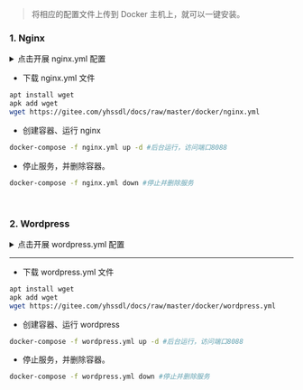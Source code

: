 > 将相应的配置文件上传到 Docker 主机上，就可以一键安装。


### 1. Nginx
<details>
<summary>点击开展 nginx.yml 配置</summary><pre><code>
version: "3.1"
services:
   web:
     #使用的镜像
     image: nginx:alpine3.19
     #容器的映射端口
     ports:
       - 80:80
     #定义挂载点         
     volumes:
       - html:/usr/share/nginx/html
       - etc:/etc/nginx
       - logs:/var/log/nginx
     #docker 重启后，容器自启动
     restart: always

volumes:
  html:
  etc:
  logs:
</code></pre></details>

- 下载 nginx.yml 文件

```sh
apt install wget
apk add wget
wget https://gitee.com/yhssdl/docs/raw/master/docker/nginx.yml
```

- 创建容器、运行 nginx

```sh
docker-compose -f nginx.yml up -d #后台运行，访问端口8088
```

- 停止服务，并删除容器。

```sh
docker-compose -f nginx.yml down #停止并删除服务
```

<br>

### 2. Wordpress
<details>
<summary>点击开展 wordpress.yml 配置</summary><pre><code>
version: '3.1'

services:

  wordpress:
    image: wordpress
    restart: always
    ports:
      - 8088:80
    environment:
      WORDPRESS_DB_HOST: db
      WORDPRESS_DB_USER: exampleuser
      WORDPRESS_DB_PASSWORD: examplepass
      WORDPRESS_DB_NAME: exampledb
    volumes:
      - wordpress:/var/www/html

  db:
    image: mysql:5.7
    restart: always
    environment:
      MYSQL_DATABASE: exampledb
      MYSQL_USER: exampleuser
      MYSQL_PASSWORD: examplepass
      MYSQL_RANDOM_ROOT_PASSWORD: '1'
    volumes:
      - db:/var/lib/mysql

volumes:
  wordpress:
  db:
</code></pre></details>

---

- 下载 wordpress.yml 文件

```sh
apt install wget
apk add wget
wget https://gitee.com/yhssdl/docs/raw/master/docker/wordpress.yml
```

- 创建容器、运行 wordpress

```sh
docker-compose -f wordpress.yml up -d #后台运行，访问端口8088
```

- 停止服务，并删除容器。

```sh
docker-compose -f wordpress.yml down #停止并删除服务
```
